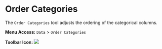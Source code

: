# Order Categories

The `Order Categories` tool adjusts the ordering of the categorical columns.

**Menu Access:** `Data` > `Order Categories`

**Toolbar Icon:** ![](/images/data/order.png)
